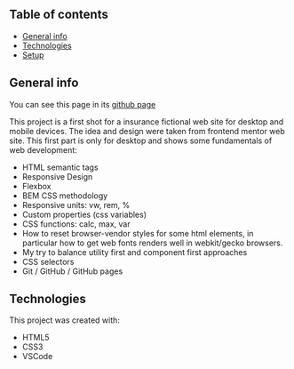 ## Table of contents

- [General info](#general-info)
- [Technologies](#technologies)
- [Setup](#setup)

## General info

You can see this page in its [github page]()

This project is a first shot for a insurance fictional web site for desktop and mobile devices. The idea and design were taken from frontend mentor web site.
This first part is only for desktop and shows some fundamentals of web development:

- HTML semantic tags
- Responsive Design
- Flexbox
- BEM CSS methodology
- Responsive units: vw, rem, %
- Custom properties (css variables)
- CSS functions: calc, max, var
- How to reset browser-vendor styles for some html elements, in particular how to get web fonts renders well in webkit/gecko browsers.
- My try to balance utility first and component first approaches
- CSS selectors
- Git / GitHub / GitHub pages


## Technologies

This project was created with:

- HTML5
- CSS3
- VSCode

